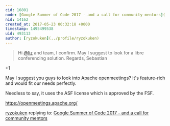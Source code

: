 ```yaml
---
cid: 16801
node: [Google Summer of Code 2017 - and a call for community mentors](../notes/warren/05-04-2017/google-summer-of-code-2017-and-a-call-for-community-mentors)
nid: 14162
created_at: 2017-05-23 00:32:18 +0000
timestamp: 1495499538
uid: 493113
author: [ryzokuken](../profile/ryzokuken)
---
```


> Hi [@liz](/profile/liz) and team, I confirm. May I suggest to look for a libre conferencing solution. Regards, Sebastian

+1

May I suggest you guys to look into Apache openmeetings? It's feature-rich and would fit our needs perfectly.

Needless to say, it uses the ASF license which is approved by the FSF.

https://openmeetings.apache.org/



[ryzokuken](../profile/ryzokuken) replying to: [Google Summer of Code 2017 - and a call for community mentors](../notes/warren/05-04-2017/google-summer-of-code-2017-and-a-call-for-community-mentors)

